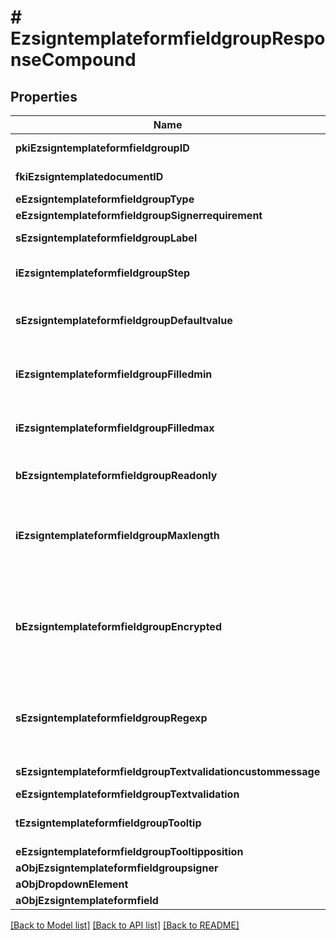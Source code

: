 # # EzsigntemplateformfieldgroupResponseCompound

## Properties

Name | Type | Description | Notes
------------ | ------------- | ------------- | -------------
**pkiEzsigntemplateformfieldgroupID** | **int** | The unique ID of the Ezsigntemplateformfieldgroup |
**fkiEzsigntemplatedocumentID** | **int** | The unique ID of the Ezsigntemplatedocument |
**eEzsigntemplateformfieldgroupType** | [**\eZmaxAPI\Model\FieldEEzsigntemplateformfieldgroupType**](FieldEEzsigntemplateformfieldgroupType.md) |  |
**eEzsigntemplateformfieldgroupSignerrequirement** | [**\eZmaxAPI\Model\FieldEEzsigntemplateformfieldgroupSignerrequirement**](FieldEEzsigntemplateformfieldgroupSignerrequirement.md) |  | [optional]
**sEzsigntemplateformfieldgroupLabel** | **string** | The Label for the Ezsigntemplateformfieldgroup |
**iEzsigntemplateformfieldgroupStep** | **int** | The step when the Ezsigntemplatesigner will be invited to fill the form fields |
**sEzsigntemplateformfieldgroupDefaultvalue** | **string** | The default value for the Ezsigntemplateformfieldgroup  You can use the codes below and they will be replaced at signature time.    | Code | Description | Example | | ------------------------- | ------------ | ------------ | | {sUserFirstname} | The first name of the contact | John | | {sUserLastname} | The last name of the contact | Doe | | {sUserJobtitle} | The job title | Sales Representative | | {sEmailAddress} | The email address | email@example.com | | {sPhoneE164} | A phone number in E.164 Format | +15149901516 | | {sPhoneE164Cell} | A phone number in E.164 Format | +15149901516 | | [optional]
**iEzsigntemplateformfieldgroupFilledmin** | **int** | The minimum number of Ezsigntemplateformfield that must be filled in the Ezsigntemplateformfieldgroup |
**iEzsigntemplateformfieldgroupFilledmax** | **int** | The maximum number of Ezsigntemplateformfield that must be filled in the Ezsigntemplateformfieldgroup |
**bEzsigntemplateformfieldgroupReadonly** | **bool** | Whether the Ezsigntemplateformfieldgroup is read only or not. |
**iEzsigntemplateformfieldgroupMaxlength** | **int** | The maximum length for the value in the Ezsigntemplateformfieldgroup  This can only be set if eEzsigntemplateformfieldgroupType is **Text** or **Textarea** | [optional]
**bEzsigntemplateformfieldgroupEncrypted** | **bool** | Whether the Ezsigntemplateformfieldgroup is encrypted in the database or not. Encrypted values are not displayed on the Ezsigndocument. This can only be set if eEzsigntemplateformfieldgroupType is **Text** or **Textarea** | [optional]
**sEzsigntemplateformfieldgroupRegexp** | **string** | A regular expression to indicate what values are acceptable for the Ezsigntemplateformfieldgroup.  This can only be set if eEzsigntemplateformfieldgroupType is **Text** or **Textarea** | [optional]
**sEzsigntemplateformfieldgroupTextvalidationcustommessage** | **string** | Description of validation rule. Show by signatory. | [optional]
**eEzsigntemplateformfieldgroupTextvalidation** | [**\eZmaxAPI\Model\EnumTextvalidation**](EnumTextvalidation.md) |  | [optional]
**tEzsigntemplateformfieldgroupTooltip** | **string** | A tooltip that will be presented to Ezsigntemplatesigner about the Ezsigntemplateformfieldgroup | [optional]
**eEzsigntemplateformfieldgroupTooltipposition** | [**\eZmaxAPI\Model\FieldEEzsigntemplateformfieldgroupTooltipposition**](FieldEEzsigntemplateformfieldgroupTooltipposition.md) |  | [optional]
**aObjEzsigntemplateformfieldgroupsigner** | [**\eZmaxAPI\Model\EzsigntemplateformfieldgroupsignerResponseCompound[]**](EzsigntemplateformfieldgroupsignerResponse.md) |  |
**aObjDropdownElement** | [**\eZmaxAPI\Model\CustomDropdownElementResponseCompound[]**](CustomDropdownElementResponse.md) |  | [optional]
**aObjEzsigntemplateformfield** | [**\eZmaxAPI\Model\EzsigntemplateformfieldResponseCompound[]**](EzsigntemplateformfieldResponseCompound.md) |  |

[[Back to Model list]](../../README.md#models) [[Back to API list]](../../README.md#endpoints) [[Back to README]](../../README.md)
